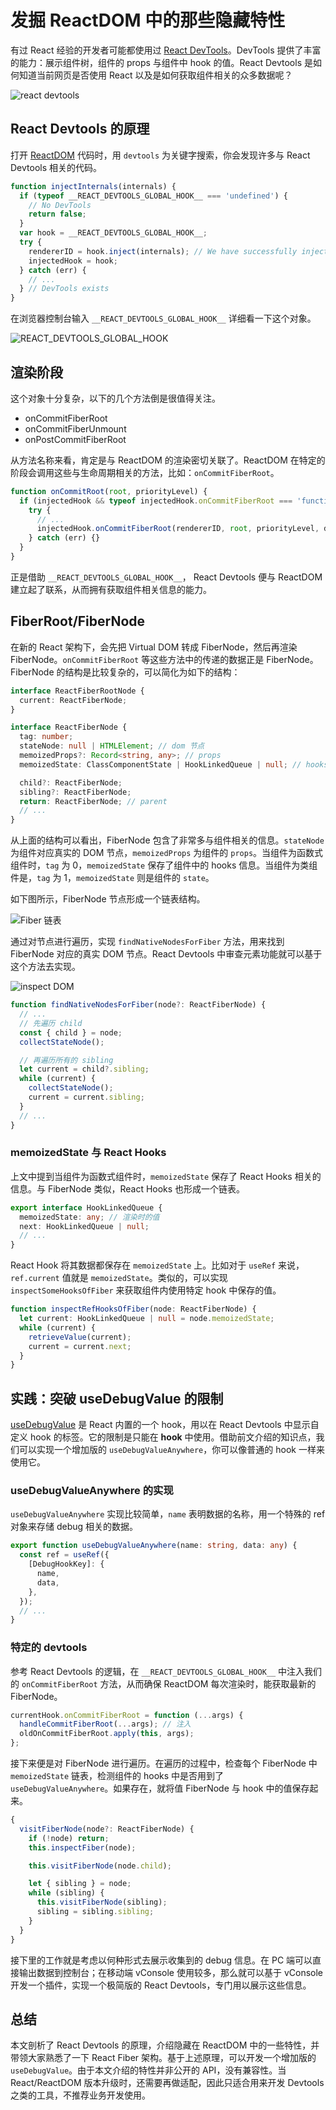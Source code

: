 # 发掘 ReactDOM 中的那些隐藏特性

有过 React 经验的开发者可能都使用过 [React DevTools](https://chrome.google.com/webstore/detail/react-developer-tools/fmkadmapgofadopljbjfkapdkoienihi)。DevTools 提供了丰富的能力：展示组件树，组件的 props 与组件中 hook 的值。React Devtools 是如何知道当前网页是否使用 React 以及是如何获取组件相关的众多数据呢？

![react devtools](./public/devtool.png)

## React Devtools 的原理

打开 [ReactDOM](https://cdn.jsdelivr.net/npm/react-dom@17.0.1/umd/react-dom.development.js) 代码时，用 `devtools` 为关键字搜索，你会发现许多与 React Devtools 相关的代码。

```js
function injectInternals(internals) {
  if (typeof __REACT_DEVTOOLS_GLOBAL_HOOK__ === 'undefined') {
    // No DevTools
    return false;
  }
  var hook = __REACT_DEVTOOLS_GLOBAL_HOOK__;
  try {
    rendererID = hook.inject(internals); // We have successfully injected, so now it is safe to set up hooks.
    injectedHook = hook;
  } catch (err) {
    // ...
  } // DevTools exists
}
```

在浏览器控制台输入 `__REACT_DEVTOOLS_GLOBAL_HOOK__` 详细看一下这个对象。

![__REACT_DEVTOOLS_GLOBAL_HOOK__](./public/hook.png)

## 渲染阶段

这个对象十分复杂，以下的几个方法倒是很值得关注。

- onCommitFiberRoot
- onCommitFiberUnmount
- onPostCommitFiberRoot

从方法名称来看，肯定是与 ReactDOM 的渲染密切关联了。ReactDOM 在特定的阶段会调用这些与生命周期相关的方法，比如：`onCommitFiberRoot`。

```js
function onCommitRoot(root, priorityLevel) {
  if (injectedHook && typeof injectedHook.onCommitFiberRoot === 'function') {
    try {
      // ...
      injectedHook.onCommitFiberRoot(rendererID, root, priorityLevel, didError);
    } catch (err) {}
  }
}
```

正是借助 `__REACT_DEVTOOLS_GLOBAL_HOOK__`， React Devtools 便与 ReactDOM 建立起了联系，从而拥有获取组件相关信息的能力。

## FiberRoot/FiberNode

在新的 React 架构下，会先把 Virtual DOM 转成 FiberNode，然后再渲染 FiberNode。`onCommitFiberRoot` 等这些方法中的传递的数据正是 FiberNode。FiberNode 的结构是比较复杂的，可以简化为如下的结构：

```ts
interface ReactFiberRootNode {
  current: ReactFiberNode;
}

interface ReactFiberNode {
  tag: number;
  stateNode: null | HTMLElement; // dom 节点
  memoizedProps?: Record<string, any>; // props
  memoizedState: ClassComponentState | HookLinkedQueue | null; // hooks

  child?: ReactFiberNode;
  sibling?: ReactFiberNode;
  return: ReactFiberNode; // parent
  // ...
}
```

从上面的结构可以看出，FiberNode 包含了非常多与组件相关的信息。`stateNode` 为组件对应真实的 DOM 节点，`memoizedProps` 为组件的 `props`。当组件为函数式组件时，`tag` 为 0，`memoizedState` 保存了组件中的 hooks 信息。当组件为类组件是，`tag` 为 1，`memoizedState` 则是组件的 `state`。

如下图所示，FiberNode 节点形成一个链表结构。

![Fiber 链表](https://miro.medium.com/max/1400/1*mv0XXCAC9wYztIzdzx8J5Q.png)

通过对节点进行遍历，实现 `findNativeNodesForFiber` 方法，用来找到 FiberNode 对应的真实 DOM 节点。React Devtools 中审查元素功能就可以基于这个方法去实现。

![inspect DOM](./public/native-node.png)

```ts
function findNativeNodesForFiber(node?: ReactFiberNode) {
  // ...
  // 先遍历 child
  const { child } = node;
  collectStateNode();

  // 再遍历所有的 sibling
  let current = child?.sibling;
  while (current) {
    collectStateNode();
    current = current.sibling;
  }
  // ...
}
```

### memoizedState 与 React Hooks

上文中提到当组件为函数式组件时，`memoizedState` 保存了 React Hooks 相关的信息。与 FiberNode 类似，React Hooks 也形成一个链表。

```ts
export interface HookLinkedQueue {
  memoizedState: any; // 渲染时的值
  next: HookLinkedQueue | null;
  // ...
}
```

React Hook 将其数据都保存在 `memoizedState` 上。比如对于 `useRef` 来说，`ref.current` 值就是 `memoizedState`。类似的，可以实现 `inspectSomeHooksOfFiber` 来获取组件内使用特定 hook 中保存的值。

```ts
function inspectRefHooksOfFiber(node: ReactFiberNode) {
  let current: HookLinkedQueue | null = node.memoizedState;
  while (current) {
    retrieveValue(current);
    current = current.next;
  }
}
```

## 实践：突破 useDebugValue 的限制

[useDebugValue](https://zh-hans.reactjs.org/docs/hooks-reference.html#usedebugvalue) 是 React 内置的一个 hook，用以在 React Devtools 中显示自定义 hook 的标签。它的限制是只能在 **hook** 中使用。借助前文介绍的知识点，我们可以实现一个增加版的 `useDebugValueAnywhere`，你可以像普通的 hook 一样来使用它。

### useDebugValueAnywhere 的实现

`useDebugValueAnywhere` 实现比较简单，`name` 表明数据的名称，用一个特殊的 ref 对象来存储 debug 相关的数据。

```ts
export function useDebugValueAnywhere(name: string, data: any) {
  const ref = useRef({
    [DebugHookKey]: {
      name,
      data,
    },
  });
  // ...
}
```

### 特定的 devtools

参考 React Devtools 的逻辑，在 `__REACT_DEVTOOLS_GLOBAL_HOOK__` 中注入我们的 `onCommitFiberRoot` 方法，从而确保 ReactDOM 每次渲染时，能获取最新的 FiberNode。

```js
currentHook.onCommitFiberRoot = function (...args) {
  handleCommitFiberRoot(...args); // 注入
  oldOnCommitFiberRoot.apply(this, args);
};
```

接下来便是对 FiberNode 进行遍历。在遍历的过程中，检查每个 FiberNode 中 `memoizedState` 链表，检测组件的 hooks 中是否用到了 `useDebugValueAnywhere`。如果存在，就将值 FiberNode 与 hook 中的值保存起来。

```ts
{
  visitFiberNode(node?: ReactFiberNode) {
    if (!node) return;
    this.inspectFiber(node);

    this.visitFiberNode(node.child);

    let { sibling } = node;
    while (sibling) {
      this.visitFiberNode(sibling);
      sibling = sibling.sibling;
    }
  }
}
```

接下里的工作就是考虑以何种形式去展示收集到的 debug 信息。在 PC 端可以直接输出数据到控制台；在移动端 vConsole 使用较多，那么就可以基于 vConsole 开发一个插件，实现一个极简版的 React Devtools，专门用以展示这些信息。

## 总结

本文剖析了 React Devtools 的原理，介绍隐藏在 ReactDOM 中的一些特性，并带领大家熟悉了一下 React Fiber 架构。基于上述原理，可以开发一个增加版的 `useDebugValue`。由于本文介绍的特性并非公开的 API，没有兼容性。当 React/ReactDOM 版本升级时，还需要再做适配，因此只适合用来开发 Devtools 之类的工具，不推荐业务开发使用。
